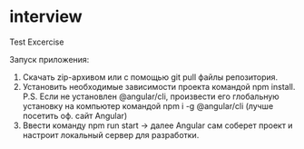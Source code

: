 # interview
Test Excercise

Запуск приложения:
  1) Скачать zip-архивом или с помощью git pull файлы репозитория.
  2) Установить необходимые зависимости проекта командой npm install.
    P.S. Если не установлен @angular/cli, произвести его глобальную установку на компьютер командой npm i -g @angular/cli (лучше посетить оф. сайт Angular)
  3) Ввести команду npm run start -> далее Angular сам соберет проект и настроит локальный сервер для разработки. 
